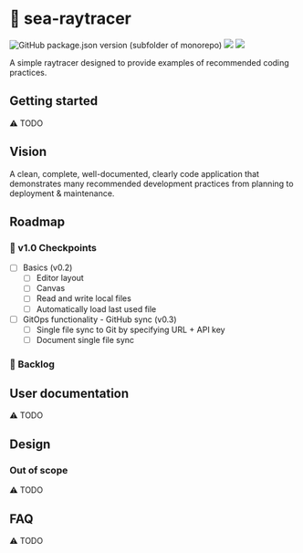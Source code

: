 # 🌊 sea-raytracer

![GitHub package.json version (subfolder of monorepo)](https://img.shields.io/github/package-json/v/raiment-studios/monorepo?filename=source%2Fprojects%2Fsea%2Fapps%2Fsea-raytracer%2Fpackage.json)
![](https://img.shields.io/badge/license-MIT-039)
[![](https://img.shields.io/badge/feedback-welcome!-1a6)](https://github.com/raiment-studios/monorepo/discussions)

A simple raytracer designed to provide examples of recommended coding practices.

## Getting started

⚠️ TODO

## Vision

A clean, complete, well-documented, clearly code application that demonstrates many recommended development practices from planning to deployment & maintenance.

## Roadmap

### 🏁 v1.0 Checkpoints

-   [ ] Basics (v0.2)
    -   [ ] Editor layout
    -   [ ] Canvas
    -   [ ] Read and write local files
    -   [ ] Automatically load last used file   
-   [ ] GitOps functionality - GitHub sync (v0.3)
    -   [ ] Single file sync to Git by specifying URL + API key
    -   [ ] Document single file sync

### 🎄 Backlog


## User documentation

⚠️ TODO

## Design

### Out of scope

⚠️ TODO

## FAQ

⚠️ TODO
